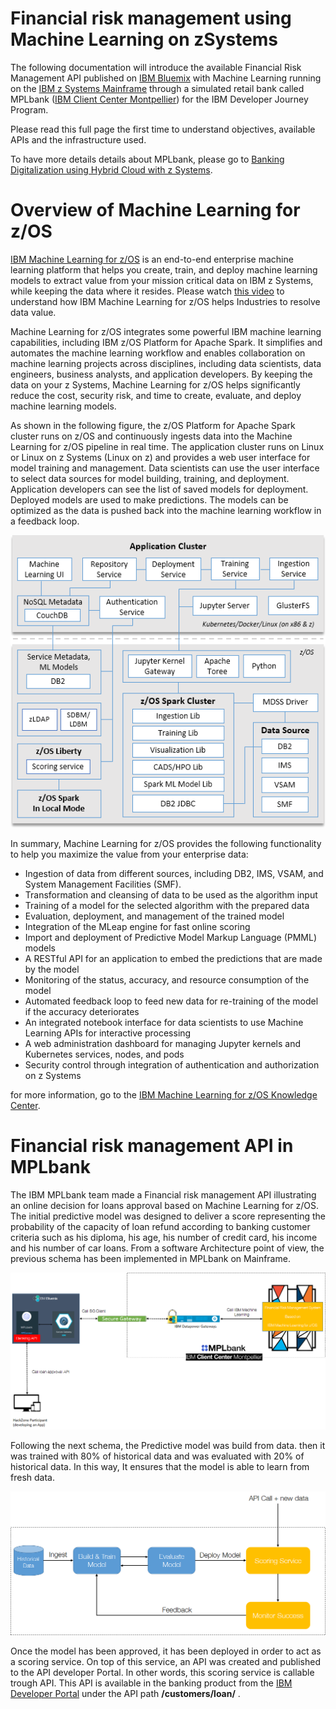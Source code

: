 # Financial risk management using Machine Learning on zSystems

The following documentation will introduce the available Financial Risk Management API published on [IBM Bluemix] with Machine Learning running on the [IBM z Systems Mainframe] through a simulated retail bank called MPLbank ([IBM Client Center Montpellier]) for the IBM Developer Journey Program.

Please read this full page the first time to understand objectives, available APIs and the infrastructure used.

To have more details details about MPLbank, please go to [Banking Digitalization using Hybrid Cloud with z Systems].

# Overview of Machine Learning for z/OS

[IBM Machine Learning for z/OS] is an end-to-end enterprise machine learning platform that helps you create, train, and deploy machine learning models to extract value from your mission critical data on IBM z Systems, while keeping the data where it resides. Please watch [this video] to understand how IBM Machine Learning for z/OS helps Industries to resolve data value.

Machine Learning for z/OS integrates some powerful IBM machine learning capabilities, including IBM z/OS Platform for Apache Spark. It simplifies and automates the machine learning workflow and enables collaboration on machine learning projects across disciplines, including data scientists, data engineers, business analysts, and application developers. By keeping the data on your z Systems, Machine Learning for z/OS helps significantly reduce the cost, security risk, and time to create, evaluate, and deploy machine learning models.

As shown in the following figure, the z/OS Platform for Apache Spark cluster runs on z/OS and continuously ingests data into the Machine Learning for z/OS pipeline in real time. The application cluster runs on Linux or Linux on z Systems (Linux on z) and provides a web user interface for model training and management. Data scientists can use the user interface to select data sources for model building, training, and deployment. Application developers can see the list of saved models for deployment. Deployed models are used to make predictions. The models can be optimized as the data is pushed back into the machine learning workflow in a feedback loop.

![alt text](images/mlz_architecture.png "Architecture")

In summary, Machine Learning for z/OS provides the following functionality to help you maximize the value from your enterprise data:

* Ingestion of data from different sources, including DB2, IMS, VSAM, and System Management Facilities (SMF).
* Transformation and cleansing of data to be used as the algorithm input
* Training of a model for the selected algorithm with the prepared data
* Evaluation, deployment, and management of the trained model
* Integration of the MLeap engine for fast online scoring
* Import and deployment of Predictive Model Markup Language (PMML) models
* A RESTful API for an application to embed the predictions that are made by the model
* Monitoring of the status, accuracy, and resource consumption of the model
* Automated feedback loop to feed new data for re-training of the model if the accuracy deteriorates
* An integrated notebook interface for data scientists to use Machine Learning APIs for interactive processing
* A web administration dashboard for managing Jupyter kernels and Kubernetes services, nodes, and pods
* Security control through integration of authentication and authorization on z Systems

for more information, go to the [IBM Machine Learning for z/OS Knowledge Center].

# Financial risk management API in MPLbank

The IBM MPLbank team made a Financial risk management API illustrating an online decision for loans approval based on Machine Learning for z/OS. The initial predictive model was designed to deliver a score representing the probability of the capacity of loan refund according to banking customer criteria such as his diploma, his age, his number of credit card, his income  and his number of car loans. From a software Architecture point of view, the previous schema has been implemented in MPLbank on Mainframe.

![alt text](images/architecture_mlz_mplbank.png "Architecture")

Following the next schema, the Predictive model was build from data. then it was trained with 80% of historical data and was evaluated with 20% of historical data. In this way, It ensures that the model is able to learn from fresh data.

![alt text](images/mlz_workflow.png "workflow")

Once the model has been approved, it has been deployed in order to act as a scoring service. On top of this service, an API was created and published to the API developer Portal. In other words, this scoring service is callable trough API. This API is available in the banking product from the [IBM Developer Portal] under the API path **/customers/loan/** .



[IBM Bluemix]: https://www.ibm.com/us-en/marketplace/cloud-platform
[IBM z Systems Mainframe]: https://www-03.ibm.com/systems/z/
[IBM Client Center Montpellier]: https://www.ibm.com/ibm/clientcenter/montpellier/
[Banking Digitalization using Hybrid Cloud with z Systems]:https://github.com/IBM/Banking-digitalization-using-hybrid-cloud-with-zSystem

[IBM Machine Learning for z/OS]: https://www.ibm.com/ms-en/marketplace/machine-learning-for-zos
[IBM Machine Learning for z/OS Knowledge Center]: https://www.ibm.com/support/knowledgecenter/en/SS9PF4

[this video]:https://www.youtube.com/watch?v=Xs-4sRZ133I

[IBM Developer Portal]: https://developer-contest-spbodieusibmcom-prod.developer.us.apiconnect.ibmcloud.com/
